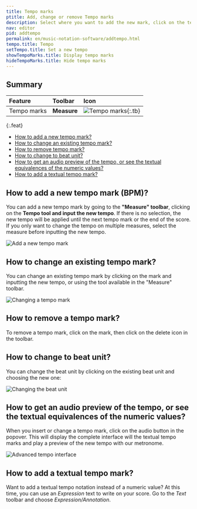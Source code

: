 ```yaml
---
title: Tempo marks
ptitle: Add, change or remove Tempo marks
description: Select where you want to add the new mark, click on the tempo mark tool in the "Measure" toolbar and choose the new tempo.
nav: editor
pid: addtempo
permalink: en/music-notation-software/addtempo.html
tempo.title: Tempo
setTempo.title: Set a new tempo
showTempoMarks.title: Display tempo marks
hideTempoMarks.title: Hide tempo marks
---
```


## Summary

| Feature | Toolbar | Icon |
|:--------|:--------|:-----|
| Tempo marks | **Measure** | ![Tempo marks](https://prod.flat-cdn.com/img/icons/editorActions/tempo.svg){:.tb} |
{:.feat}

* [How to add a new tempo mark?](#how-to-add-a-new-tempo-mark-bpm)
* [How to change an existing tempo mark?](#how-to-change-an-existing-tempo-mark)
* [How to remove tempo mark?](#how-to-remove-a-tempo-mark)
* [How to change to beat unit?](#how-to-change-to-beat-unit)
* [How to get an audio preview of the tempo, or see the textual equivalences of the numeric values?](#how-to-get-an-audio-preview-of-the-tempo-or-see-the-textual-equivalences-of-the-numeric-values)
* [How to add a textual tempo mark?](#how-to-add-a-textual-tempo-mark)

## How to add a new tempo mark (BPM)?

You can add a new tempo mark by going to the **"Measure" toolbar**, clicking on the **Tempo tool and input the new tempo**. If there is no selection, the new tempo will be applied until the next tempo mark or the end of the score. If you only want to change the tempo on multiple measures, select the measure before inputting the new tempo.

![Add a new tempo mark](/help/assets/img/editor/tempo.png)

## How to change an existing tempo mark?

You can change an existing tempo mark by clicking on the mark and inputting the new tempo, or using the tool available in the "Measure" toolbar.

![Changing a tempo mark](/help/assets/img/editor/tempo-change.png)

## How to remove a tempo mark?

To remove a tempo mark, click on the mark, then click on the delete icon in the toolbar.

## How to change to beat unit?

You can change the beat unit by clicking on the existing beat unit and choosing the new one:

![Changing the beat unit](/help/assets/img/editor/tempo-beat-unit.gif)

## How to get an audio preview of the tempo, or see the textual equivalences of the numeric values?

When you insert or change a tempo mark, click on the audio button in the popover. This will display the complete interface will the textual tempo marks and play a preview of the new tempo with our metronome.

![Advanced tempo interface](/help/assets/img/editor/tempo-advanced.gif)

## How to add a textual tempo mark?

Want to add a textual tempo notation instead of a numeric value? At this time, you can use an *Expression* text to write on your score. Go to the *Text* toolbar and choose *Expression/Annotation*.